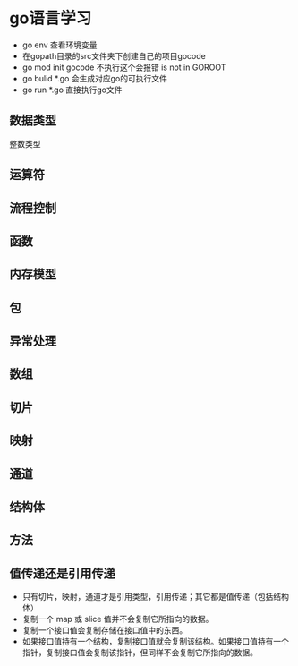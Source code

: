 # go语言学习

* go env 查看环境变量
* 在gopath目录的src文件夹下创建自己的项目gocode
* go mod init gocode 不执行这个会报错 is not in GOROOT
* go bulid *.go 会生成对应go的可执行文件
* go run *.go 直接执行go文件


## 数据类型
整数类型



## 运算符

## 流程控制

## 函数

## 内存模型

## 包

## 异常处理

## 数组

## 切片

## 映射

## 通道

## 结构体

## 方法

## 值传递还是引用传递
* 只有切片，映射，通道才是引用类型，引用传递；其它都是值传递（包括结构体）
* 复制一个 map 或 slice 值并不会复制它所指向的数据。
* 复制一个接口值会复制存储在接口值中的东西。
* 如果接口值持有一个结构，复制接口值就会复制该结构。如果接口值持有一个指针，复制接口值会复制该指针，但同样不会复制它所指向的数据。